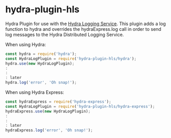 # hydra-plugin-hls
Hydra Plugin for use with the [Hydra Logging Service](https://github.com/cjus/hls-svcs). This plugin adds a log function to hydra and overrides the hydraExpress.log call in order to send log messages to the Hydra Distributed Logging Service.

When using Hydra:

```js
const hydra = require('hydra');
const HydraLogPlugin = require('hydra-plugin-hls/hydra');
hydra.use(new HydraLogPlugin);
:
:
: later
hydra.log('error', 'Oh snap!');
```

When using Hydra Express:

```js
const hydraExpress = require('hydra-express');
const HydraLogPlugin = require('hydra-plugin-hls/hydra-express');
hydraExpress.use(new HydraLogPlugin);
:
:
: later
hydraExpress.log('error', 'Oh snap!');
```
